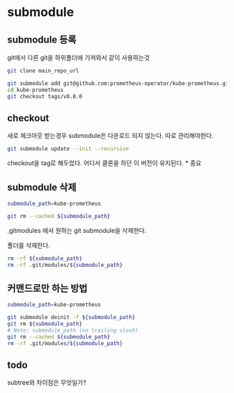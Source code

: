 # submodule

## submodule 등록

git에서 다른 git을 하위폴더에 가져와서 같이 사용하는것

```bash
git clone main_repo_url

git submodule add git@github.com:prometheus-operator/kube-prometheus.git
cd kube-prometheus
git checkout tags/v0.8.0
```

## checkout

새로 체크아웃 받는경우 submodule은 다운로드 되지 않는다. 따로 관리해야한다.

```bash
git submodule update --init --recursive
```

checkout을 tag로 해두었다. 어디서 클론을 하던 이 버전이 유지된다. \* 중요

## submodule 삭제

```bash
submodule_path=kube-prometheus

git rm --cached ${submodule_path}
```

.gitmodules 에서 원하는 git submodule을 삭제한다.

폴더를 삭제한다.

```bash
rm -rf ${submodule_path}
rm -rf .git/modules/${submodule_path}
```

## 커맨드로만 하는 방법

```bash
submodule_path=kube-prometheus

git submodule deinit -f ${submodule_path}
git rm ${submodule_path}
# Note: submodule_path (no trailing slash)
git rm --cached ${submodule_path}
rm -rf .git/modules/${submodule_path}
```

## todo

subtree와 차이점은 무엇일가?

